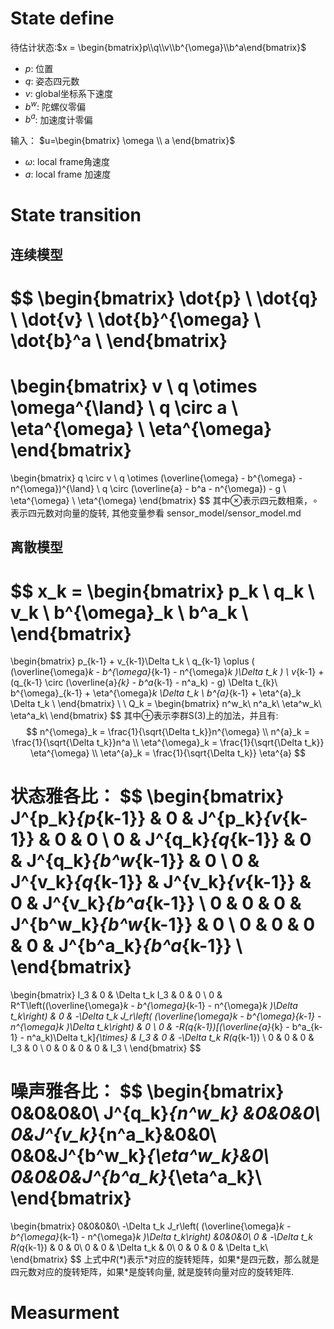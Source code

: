 # State define

待估计状态:$x = \begin{bmatrix}p\\q\\v\\b^{\omega}\\b^a\end{bmatrix}$
- $p$: 位置  
- $q$: 姿态四元数
- $v$: global坐标系下速度
- $b^w$: 陀螺仪零偏
- $b^a$: 加速度计零偏

输入： $u=\begin{bmatrix} \omega \\ a \end{bmatrix}$
- $\omega$: local frame角速度
- $a$: local frame 加速度

# State transition
## 连续模型
$$
\begin{bmatrix}
\dot{p} \\
\dot{q} \\
\dot{v} \\
\dot{b}^{\omega} \\
\dot{b}^a \\
\end{bmatrix}
=
\begin{bmatrix}
v \\
q \otimes \omega^{\land} \\
q \circ a \\
\eta^{\omega} \\
\eta^{\omega}
\end{bmatrix}
=
\begin{bmatrix}
q \circ v \\
q \otimes (\overline{\omega} - b^{\omega} - n^{\omega})^{\land} \\
q \circ (\overline{a} - b^a - n^{\omega}) - g \\
\eta^{\omega} \\
\eta^{\omega}
\end{bmatrix}
$$
其中$\otimes$表示四元数相乘，$\circ$表示四元数对向量的旋转, 其他变量参看 sensor_model/sensor_model.md

## 离散模型
$$
x_k =
\begin{bmatrix}
p_k \\
q_k \\
v_k \\
b^{\omega}_k \\
b^a_k \\
\end{bmatrix}
=
\begin{bmatrix}
p_{k-1} + v_{k-1}\Delta t_k \\
q_{k-1} \oplus ( (\overline{\omega}_k - b^{\omega}_{k-1} - n^{\omega}_k )\Delta t_k ) \\
v_{k-1} + (q_{k-1} \circ (\overline{a}_{k} - b^a_{k-1} - n^a_k) - g) \Delta t_{k}\\
b^{\omega}_{k-1} + \eta^{\omega}_k \Delta t_k \\
b^{a}_{k-1} + \eta^{a}_k \Delta t_k \\
\end{bmatrix}
\\
\\
Q_k = 
\begin{bmatrix}
n^w_k\\
n^a_k\\
\eta^w_k\\
\eta^a_k\\
\end{bmatrix}
$$
其中$\oplus$表示李群S(3)上的加法，并且有:
$$
n^{\omega}_k = \frac{1}{\sqrt{\Delta t_k}}n^{\omega} \\
n^{a}_k = \frac{1}{\sqrt{\Delta t_k}}n^a \\
\eta^{\omega}_k = \frac{1}{\sqrt{\Delta t_k}} \eta^{\omega} \\
\eta^{a}_k = \frac{1}{\sqrt{\Delta t_k}} \eta^{a}
$$

状态雅各比：
$$
\begin{bmatrix} 
J^{p_k}_{p_{k-1}} & 0 & J^{p_k}_{v_{k-1}} & 0 & 0 \\
0 & J^{q_k}_{q_{k-1}} & 0 & J^{q_k}_{b^w_{k-1}} & 0 \\
0 & J^{v_k}_{q_{k-1}} & J^{v_k}_{v_{k-1}} & 0 & J^{v_k}_{b^a_{k-1}} \\
0 & 0 & 0 & J^{b^w_k}_{b^w_{k-1}} & 0 \\
0 & 0 & 0 & 0 & J^{b^a_k}_{b^a_{k-1}} \\
\end{bmatrix}
=
\begin{bmatrix} 
I_3 & 0 & \Delta t_k I_3 & 0 & 0 \\
0 & R^T\left((\overline{\omega}_k - b^{\omega}_{k-1} - n^{\omega}_k )\Delta t_k\right) & 0 & -\Delta t_k J_r\left( (\overline{\omega}_k - b^{\omega}_{k-1} - n^{\omega}_k )\Delta t_k\right) & 0 \\
0 & -R(q_{k-1})[(\overline{a}_{k} - b^a_{k-1} - n^a_k)\Delta t_k]_{\times} & I_3 & 0 & -\Delta t_k R(q_{k-1}) \\
0 & 0 & 0 & I_3 & 0 \\
0 & 0 & 0 & 0 & I_3 \\
\end{bmatrix}
$$

噪声雅各比：
$$
\begin{bmatrix} 
0&0&0&0\\
J^{q_k}_{n^w_k} &0&0&0\\
0&J^{v_k}_{n^a_k}&0&0\\
0&0&J^{b^w_k}_{\eta^w_k}&0\\
0&0&0&J^{b^a_k}_{\eta^a_k}\\
\end{bmatrix}
=
\begin{bmatrix}
0&0&0&0\\
-\Delta t_k J_r\left( (\overline{\omega}_k - b^{\omega}_{k-1} - n^{\omega}_k )\Delta t_k\right) &0&0&0\\
0 & -\Delta t_k R(q_{k-1}) & 0 & 0\\
0 & 0 & \Delta t_k & 0\\
0 & 0 & 0 & \Delta t_k\\
\end{bmatrix}
$$
上式中$R(*)$表示$*$对应的旋转矩阵，如果$*$是四元数，那么就是四元数对应的旋转矩阵，如果$*$是旋转向量, 就是旋转向量对应的旋转矩阵.

# Measurment
